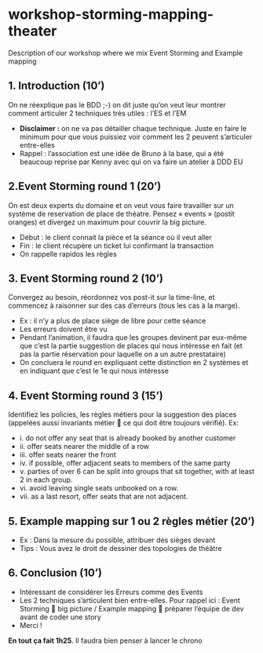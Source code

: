 # workshop-storming-mapping-theater
Description of our workshop where we mix Event Storming and Example mapping


## 1. Introduction (10’)
  On ne réexplique pas le BDD ;-) on dit juste qu’on veut leur montrer comment articuler 2 techniques très utiles : l’ES et l’EM
  
 - __Disclaimer :__ on ne va pas détailler chaque technique. Juste en faire le minimum pour que vous puissiez voir comment les 2 peuvent s’articuler entre-elles
 - Rappel : l’association est une idée de Bruno à la base, qui a été beaucoup reprise par Kenny avec qui on va faire un atelier à DDD EU

## 2.Event Storming round 1 (20’)
On est deux experts du domaine et on veut vous faire travailler sur un système de reservation de place de théatre. Pensez « events » (postit oranges) et divergez un maximum pour couvrir la big picture. 
 - Début : le client connait la pièce et la séance où il veut aller
 - Fin : le client récupère un ticket lui confirmant la transaction
 - On rappelle rapidos les règles 

## 3. Event Storming round 2 (10’)
Convergez au besoin, réordonnez vos post-it sur la time-line, et commencez à raisonner sur des cas d’erreurs (tous les cas à la marge). 
 - Ex : il n’y a plus de place siège de libre pour cette séance
 - Les erreurs doivent être vu 
 - Pendant l’animation, il faudra que les groupes devinent par eux-même que c’est la partie suggestion de places qui nous intéresse en fait (et pas la partie réservation pour laquelle on a un autre prestataire)
 - On concluera le round en expliquant cette distinction en 2 systèmes et en indiquant que c’est le 1e qui nous intéresse

## 4. Event Storming round 3 (15’)
Identifiez les policies, les règles métiers pour la suggestion des places (appelées aussi invariants métier  ce qui doit être toujours vérifié). Ex: 
  - i.	do not offer any seat that is already booked by another customer
  - ii.	offer seats nearer the middle of a row
  - iii.	offer seats nearer the front
  - iv.	if possible, offer adjacent seats to members of the same party
  - v.	parties of over 6 can be split into groups that sit together, with at least 2 in each group.
  - vi.	avoid leaving single seats unbooked on a row.
  - vii.	as a last resort, offer seats that are not adjacent.

## 5. Example mapping sur 1 ou 2 règles métier (20’)
 - Ex : Dans la mesure du possible, attribuer des sièges devant
 - Tips : Vous avez le droit de dessiner des topologies de théâtre

## 6. Conclusion (10’)
 - Intéressant de considérer les Erreurs comme des Events
 - Les 2 techniques s’articulent bien entre-elles. Pour rappel ici : Event Storming  big picture  / Example mapping  préparer l’équipe de dev avant de coder une story
  - Merci !

__En tout ça fait 1h25__. Il faudra bien penser à lancer le chrono
